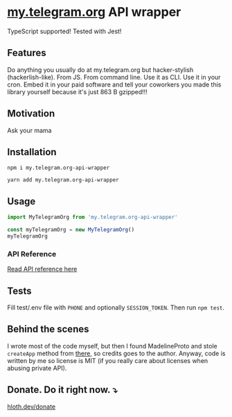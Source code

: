 # [my.telegram.org](https://my.telegram.org) API wrapper

TypeScript supported! Tested with Jest!

## Features

Do anything you usually do at my.telegram.org but hacker-stylish (hackerlish-like). From JS. From command line. Use it as CLI. Use it in your cron. Embed it in your paid software and tell your coworkers you made this library yourself because it's just <!-- SIZE --> 863 B <!-- SIZE --> gzipped!!!

## Motivation

Ask your mama

## Installation

```
npm i my.telegram.org-api-wrapper
```

```
yarn add my.telegram.org-api-wrapper
```

## Usage

```ts
import MyTelegramOrg from 'my.telegram.org-api-wrapper'

const myTelegramOrg = new MyTelegramOrg()
myTelegramOrg
```

### API Reference

[Read API reference here](./API.md)

## Tests

Fill test/.env file with `PHONE` and optionally `SESSION_TOKEN`. Then run `npm test`.

## Behind the scenes

I wrote most of the code myself, but then I found MadelineProto and stole `createApp` method from [there](https://github.com/danog/MadelineProto/blob/25a509ff2e246983823297367eee86bc70c6e2b5/src/danog/MadelineProto/MyTelegramOrgWrapper.php), so credits goes to the author. Anyway, code is written by me so license is MIT (if you really care about licenses when abusing private API).

## Donate. Do it right now. ⤵️

[hloth.dev/donate](https://hloth.dev/donate)